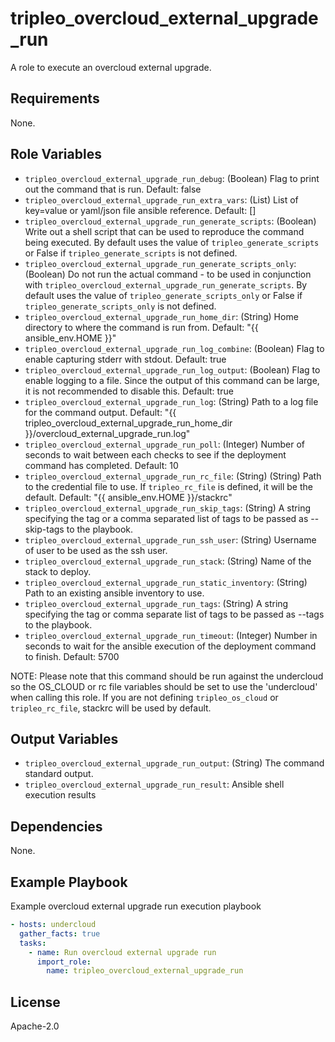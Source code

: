 tripleo_overcloud_external_upgrade_run
======================================

A role to execute an overcloud external upgrade.

Requirements
------------

None.

Role Variables
--------------

* `tripleo_overcloud_external_upgrade_run_debug`: (Boolean) Flag to print out the command that is run. Default: false
* `tripleo_overcloud_external_upgrade_run_extra_vars`: (List) List of key=value or yaml/json file ansible reference. Default: []
* `tripleo_overcloud_external_upgrade_run_generate_scripts`: (Boolean) Write out a shell script that can be used to reproduce the command being executed. By default uses the value of `tripleo_generate_scripts` or False if `tripleo_generate_scripts` is not defined.
* `tripleo_overcloud_external_upgrade_run_generate_scripts_only`: (Boolean) Do not run the actual command - to be used in conjunction with `tripleo_overcloud_external_upgrade_run_generate_scripts`. By default uses the value of `tripleo_generate_scripts_only` or False if `tripleo_generate_scripts_only` is not defined.
* `tripleo_overcloud_external_upgrade_run_home_dir`: (String) Home directory to where the command is run from. Default: "{{ ansible_env.HOME }}"
* `tripleo_overcloud_external_upgrade_run_log_combine`: (Boolean) Flag to enable capturing stderr with stdout. Default: true
* `tripleo_overcloud_external_upgrade_run_log_output`: (Boolean) Flag to enable logging to a file. Since the output of this command can be large, it is not recommended to disable this. Default: true
* `tripleo_overcloud_external_upgrade_run_log`: (String) Path to a log file for the command output. Default: "{{ tripleo_overcloud_external_upgrade_run_home_dir }}/overcloud_external_upgrade_run.log"
* `tripleo_overcloud_external_upgrade_run_poll`: (Integer) Number of seconds to wait between each checks to see if the deployment command has completed. Default: 10
* `tripleo_overcloud_external_upgrade_run_rc_file`: (String) (String) Path to the credential file to use. If `tripleo_rc_file` is defined, it will be the default. Default: "{{ ansible_env.HOME }}/stackrc"
* `tripleo_overcloud_external_upgrade_run_skip_tags`: (String) A string specifying the tag or a comma separated list of tags to be passed as --skip-tags to the playbook.
* `tripleo_overcloud_external_upgrade_run_ssh_user`: (String) Username of user to be used as the ssh user.
* `tripleo_overcloud_external_upgrade_run_stack`: (String) Name of the stack to deploy.
* `tripleo_overcloud_external_upgrade_run_static_inventory`: (String) Path to an existing ansible inventory to use.
* `tripleo_overcloud_external_upgrade_run_tags`: (String) A string specifying the tag or comma separate list of tags to be passed as --tags to the playbook.
* `tripleo_overcloud_external_upgrade_run_timeout`: (Integer) Number in seconds to wait for the ansible execution of the deployment command to finish. Default: 5700

NOTE: Please note that this command should be run against the undercloud so the
OS_CLOUD or rc file variables should be set to use the 'undercloud' when
calling this role. If you are not defining `tripleo_os_cloud` or `tripleo_rc_file`,
stackrc will be used by default.

Output Variables
----------------

* `tripleo_overcloud_external_upgrade_run_output`: (String) The command standard output.
* `tripleo_overcloud_external_upgrade_run_result`: Ansible shell execution results

Dependencies
------------

None.

Example Playbook
----------------

Example overcloud external upgrade run execution playbook

```yaml
- hosts: undercloud
  gather_facts: true
  tasks:
    - name: Run overcloud external upgrade run
      import_role:
        name: tripleo_overcloud_external_upgrade_run
```

License
-------

Apache-2.0
